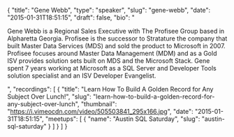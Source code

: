 {
  "title": "Gene Webb",
  "type": "speaker",
  "slug": "gene-webb",
  "date": "2015-01-31T18:51:15",
  "draft": false,
  "bio": "<p>Gene Webb is a Regional Sales Executive with The Profisee Group based in Alpharetta Georgia. Profisee is the successor to Stratature the company that built Master Data Services (MDS) and sold the product to Microsoft in 2007. Profisee focuses around Master Data Management (MDM) and as a Gold ISV provides solution sets built on MDS and the Microsoft Stack. Gene spent 7 years working at Microsoft as a SQL Server and Developer Tools solution specialist and an ISV Developer Evangelist.</p>",
  "recordings": [
    {
      "title": "Learn How To Build A Golden Record for Any Subject Over Lunch!",
      "slug": "learn-how-to-build-a-golden-record-for-any-subject-over-lunch",
      "thumbnail": "https://i.vimeocdn.com/video/505503841_295x166.jpg",
      "date": "2015-01-31T18:51:15",
      "meetups": [
        {
          "name": "Austin SQL Saturday",
          "slug": "austin-sql-saturday"
        }
      ]
    }
  ]
}